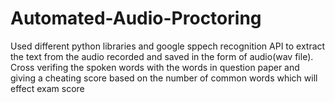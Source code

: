# Automated-Audio-Proctoring
Used different python libraries and google sppech recognition API to extract the text from the audio recorded and saved in the form of audio(wav file).
Cross verifing the spoken words with the words in question paper and giving a cheating score based on the number of common words which will effect exam score
